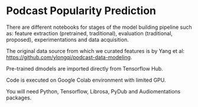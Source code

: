 # Podcast Popularity Prediction 

There are different notebooks for stages of the model building pipeline such as: feature extraction (pretrained, traditional), evaluation (traditional, proposed), experimentations and data acquisition.

The original data source from which we curated features is by Yang et al: https://github.com/ylongqi/podcast-data-modeling.

Pre-trained dmodels are imported directly from Tensorflow Hub.

Code is executed on Google Colab environment with limited GPU.

You will need Python, Tensorflow, Librosa, PyDub and Audiomentations packages.


